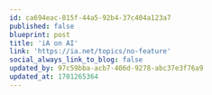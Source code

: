 ```yaml
---
id: ca694eac-815f-44a5-92b4-37c404a123a7
published: false
blueprint: post
title: 'iA on AI'
link: 'https://ia.net/topics/no-feature'
social_always_link_to_blog: false
updated_by: 97c59bba-acb7-406d-9278-abc37e3f76a9
updated_at: 1701265364
---
```

